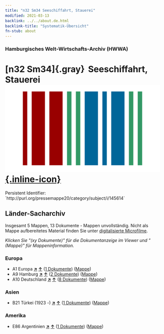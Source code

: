 ```yaml
---
title: "n32 Sm34 Seeschiffahrt, Stauerei"
modified: 2021-03-13
backlink: ../../about.de.html
backlink-title: "Systematik-Übersicht"
fn-stub: about
---
```


### Hamburgisches Welt-Wirtschafts-Archiv (HWWA)

# [n32 Sm34]{.gray}&#8201; Seeschiffahrt, Stauerei &#160; [![Wikidata](/images/Wikidata-logo.svg "Wikidata"){.inline-icon}](http://www.wikidata.org/entity/Q104711197)

<div class="hint">Persistent Identifier: `http://purl.org/pressemappe20/category/subject/i/145614`</div>







## Länder-Sacharchiv




Insgesamt 5 Mappen, 13 Dokumente - Mappen unvollständig.
Nicht als Mappe aufbereitetes Material finden Sie unter [digitalisierte Microfilme](/film/h1_sh.de.html).

_Klicken Sie "(xy Dokumente)" für die Dokumentanzeige im Viewer und "(Mappe)" für Mappeninformation._




### Europa

- A1 Europa [**&nearr;**](../../../geo/i/140892/about.de.html "Europa (alle Mappen)") [**&uarr;**](../../../geo/about.de.html#A1 "Ländersystematik") (<a href="https://pm20.zbw.eu/iiifview/folder/sh/140892,145614" title="über: Europa : Seeschiffahrt, Stauerei" target="_blank">1 Dokumente</a>) ([Mappe](../../../../folder/sh/1408xx/140892/1456xx/145614/about.de.html))
- A9 Hamburg [**&nearr;**](../../../geo/i/140905/about.de.html "Hamburg (alle Mappen)") [**&uarr;**](../../../geo/about.de.html#A9 "Ländersystematik") (<a href="https://pm20.zbw.eu/iiifview/folder/sh/140905,145614" title="über: Hamburg : Seeschiffahrt, Stauerei" target="_blank">2 Dokumente</a>) ([Mappe](../../../../folder/sh/1409xx/140905/1456xx/145614/about.de.html))
- A10 Deutschland [**&nearr;**](../../../geo/i/126128/about.de.html "Deutschland (alle Mappen)") [**&uarr;**](../../../geo/about.de.html#A10 "Ländersystematik") (<a href="https://pm20.zbw.eu/iiifview/folder/sh/126128,145614" title="über: Deutschland : Seeschiffahrt, Stauerei" target="_blank">8 Dokumente</a>) ([Mappe](../../../../folder/sh/1261xx/126128/1456xx/145614/about.de.html))

### Asien

- B21 Türkei (1923 -) [**&nearr;**](../../../geo/i/141111/about.de.html "Türkei (1923 -) (alle Mappen)") [**&uarr;**](../../../geo/about.de.html#B21 "Ländersystematik") (<a href="https://pm20.zbw.eu/iiifview/folder/sh/141111,145614" title="über: Türkei (1923 -) : Seeschiffahrt, Stauerei" target="_blank">1 Dokumente</a>) ([Mappe](../../../../folder/sh/1411xx/141111/1456xx/145614/about.de.html))

### Amerika

- E86 Argentinien [**&nearr;**](../../../geo/i/141692/about.de.html "Argentinien (alle Mappen)") [**&uarr;**](../../../geo/about.de.html#E86 "Ländersystematik") (<a href="https://pm20.zbw.eu/iiifview/folder/sh/141692,145614" title="über: Argentinien : Seeschiffahrt, Stauerei" target="_blank">1 Dokumente</a>) ([Mappe](../../../../folder/sh/1416xx/141692/1456xx/145614/about.de.html))









